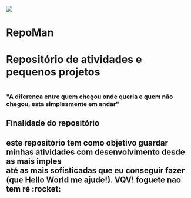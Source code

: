 <img src="https://dkrn4sk0rn31v.cloudfront.net/2019/02/01142244/GitHub.png">

# RepoMan
<h1>Repositório de atividades e pequenos projetos<h1>
  <h3> "A diferença entre quem chegou onde queria e quem não chegou, esta simplesmente em andar" <h3>
    
 <h2> Finalidade do repositório <h2>
  <p> este repositório tem como objetivo guardar minhas atividades com desenvolvimento desde as mais imples</br>
  até as mais sofisticadas que eu conseguir fazer (que Hello World me ajude!). VQV! foguete nao tem ré :rocket: 
